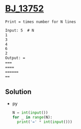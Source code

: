 # [BJ_13752](https://acmicpc.net/problem/13752)

```en
Print = times number for N lines
```

```txt
Input: 5  # N
1
3
4
6
2
Output: =
===
====
======
==
```

## Solution

* py

  ```py
  N = int(input())
  for _ in range(N):
    print('=' * int(input()))
  ```

